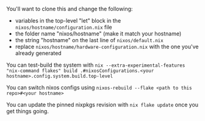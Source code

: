 You'll want to clone this and change the following:
- variables in the top-level "let" block in the `nixos/hostname/configuration.nix` file
- the folder name "nixos/hostname" (make it match your hostname)
- the string "hostname" on the last line of `nixos/default.nix`
- replace `nixos/hostname/hardware-configuration.nix` with the one you've already generated

You can test-build the system with `nix --extra-experimental-features "nix-command flakes" build .#nixosConfigurations.<your hostname>.config.system.build.top-level`

You can switch nixos configs using `nixos-rebuild --flake <path to this repo>#<your hostname>`

You can update the pinned nixpkgs revision with `nix flake update` once you get things going.
